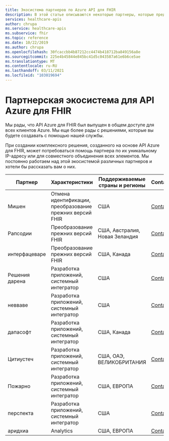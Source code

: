 ```yaml
---
title: Экосистема партнеров по Azure API для FHIR
description: В этой статье описываются некоторые партнеры, которые предоставляют уникальные службы IP или консультационные услуги для создания комплексного решения с помощью API Azure для FHIR.
services: healthcare-apis
author: chrupa
ms.service: healthcare-apis
ms.subservice: fhir
ms.topic: reference
ms.date: 10/22/2019
ms.author: chrupa
ms.openlocfilehash: 30fcaccbb4b87212cc4474b418712ba849156a8e
ms.sourcegitcommit: 225e4b45844e845bc41d5c043587a61e6b6ce5ae
ms.translationtype: MT
ms.contentlocale: ru-RU
ms.lasthandoff: 03/11/2021
ms.locfileid: "103019694"
---
```

# <a name="partner-ecosystem-for-azure-api-for-fhir"></a>Партнерская экосистема для API Azure для FHIR
Мы рады, что API Azure для FHIR был выпущен в общем доступе для всех клиентов Azure. Мы еще более рады с решениями, которые вы будете создавать с помощью нашей службы.  

При создании комплексного решения, созданного на основе API Azure для FHIR, может потребоваться помощь партнера по их уникальному IP-адресу или для совместного объединения всех элементов. Мы постоянно работаем над этой экосистемой различных партнеров и хотели бы рассказать вам о них.


| Партнер          | Характеристики                               | Поддерживаемые страны и регионы         | Contact                                                                                                                                |
|------------------|--------------------------------------------|-----------------------------|----------------------------------------------------------------------------------------------------------------------------------------|
| Мишен            | Отмена идентификации, преобразование прежних версий FHIR  | США                         | [Contact](https://asab.squarespace.com/asab-medal/)                                                                                           |
| Рапсодии         | Преобразование прежних версий FHIR                     | США, Австралия, Новая Зеландия | [Contact](https://rhapsody.health/contact-us)                                                                                          |
| интерфацеваре    | Преобразование прежних версий FHIR                     | США, Канада                 | [Contact](https://www.interfaceware.com/contact)                                                                                  |
| Решения дарена | Разработка приложений, системный интегратор | США                         | [Contact](https://www.darenasolutions.com/contact)                                                                                     |
| невваве          | Разработка приложений, системный интегратор | США                         | [Contact](https://newwave.io/get-in-touch/)                                                                                            |
| дапасофт         | Разработка приложений, системный интегратор | США, Канада                 | [Contact](https://www.dapasoft.com/contact-us/)                                                                                        |
| Цитиустеч       | Разработка приложений, системный интегратор | США, ОАЭ, ВЕЛИКОБРИТАНИЯ                | [Contact](https://azuremarketplace.microsoft.com/marketplace/apps/citiustech.ics?tab=Overview)                                         |
| Пожарно           | Разработка приложений, системный интегратор | США, ЕВРОПА                     | [Contact](https://fire.ly/contact/)                                                                                                    |
| перспекта        | Разработка приложений, системный интегратор | США                         | [Contact](https://perspecta.com/contact)                                                                                               |
| аридхиа          | Analytics                                  | США, ЕВРОПА                     | [Contact](https://azuremarketplace.microsoft.com/marketplace/apps/aridhiainformatics.analytixagility_workspace_123?tab=Overview)       |